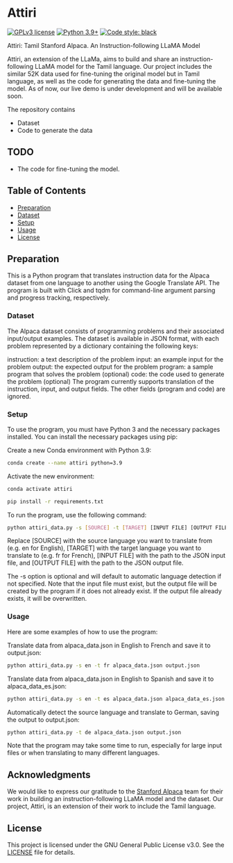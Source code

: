 <p align="center" width="100%">
</p>

# Attiri
[![GPLv3 license](https://img.shields.io/badge/License-GPLv3-blue.svg)](https://github.com/adithyab94/Attiri/blob/main/LICENSE)
[![Python 3.9+](https://img.shields.io/badge/python-3.9+-blue.svg)](https://www.python.org/downloads/release/python-390/)
[![Code style: black](https://img.shields.io/badge/code%20style-black-000000.svg)](https://github.com/psf/black)

Attiri: Tamil Stanford Alpaca. An Instruction-following LLaMA Model

Attiri, an extension of the LLaMa, aims to build and share an instruction-following LLaMA model for the Tamil language. Our project includes the similar 52K data used for fine-tuning the original model but in Tamil language, as well as the code for generating the data and fine-tuning the model. As of now, our live demo is under development and will be available soon.

The repository contains

- Dataset
- Code to generate the data

## TODO

- The code for fine-tuning the model.

## Table of Contents

- [Preparation](#preparation)
- [Dataset](#dataset)
- [Setup](#setup)
- [Usage](#usage)
- [License](#license)

## Preparation

This is a Python program that translates instruction data for the Alpaca dataset from one language to another using the Google Translate API. The program is built with Click and tqdm for command-line argument parsing and progress tracking, respectively.

### Dataset

The Alpaca dataset consists of programming problems and their associated input/output examples. The dataset is available in JSON format, with each problem represented by a dictionary containing the following keys:

instruction: a text description of the problem
input: an example input for the problem
output: the expected output for the problem
program: a sample program that solves the problem (optional)
code: the code used to generate the problem (optional)
The program currently supports translation of the instruction, input, and output fields. The other fields (program and code) are ignored.

### Setup

To use the program, you must have Python 3 and the necessary packages installed. You can install the necessary packages using pip:

Create a new Conda environment with Python 3.9:

```bash
conda create --name attiri python=3.9
```

Activate the new environment:

```bash
conda activate attiri
```

```bash
pip install -r requirements.txt
```

To run the program, use the following command:

```bash
python attiri_data.py -s [SOURCE] -t [TARGET] [INPUT FILE] [OUTPUT FILE]
```

Replace [SOURCE] with the source language you want to translate from (e.g. en for English), [TARGET] with the target language you want to translate to (e.g. fr for French), [INPUT FILE] with the path to the JSON input file, and [OUTPUT FILE] with the path to the JSON output file.

The -s option is optional and will default to automatic language detection if not specified. Note that the input file must exist, but the output file will be created by the program if it does not already exist. If the output file already exists, it will be overwritten.

### Usage

Here are some examples of how to use the program:

Translate data from alpaca_data.json in English to French and save it to output.json:

```bash
python attiri_data.py -s en -t fr alpaca_data.json output.json
```

Translate data from alpaca_data.json in English to Spanish and save it to alpaca_data_es.json:

```bash
python attiri_data.py -s en -t es alpaca_data.json alpaca_data_es.json
```

Automatically detect the source language and translate to German, saving the output to output.json:

```bash
python attiri_data.py -t de alpaca_data.json output.json
```

Note that the program may take some time to run, especially for large input files or when translating to many different languages.

## Acknowledgments

We would like to express our gratitude to the [Stanford Alpaca](https://github.com/tatsu-lab/stanford_alpaca) team for their work in building an instruction-following LLaMA model and the dataset. Our project, Attiri, is an extension of their work to include the Tamil language.

## License

This project is licensed under the GNU General Public License v3.0. See the [LICENSE](LICENSE) file for details.
